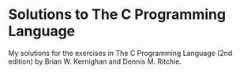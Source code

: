 # Solutions to The C Programming Language

My solutions for the exercises in The C Programming Language (2nd edition) by Brian W. Kernighan and Dennis M. Ritchie.